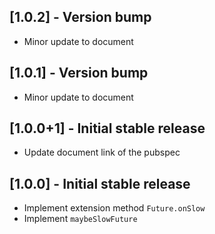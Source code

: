## [1.0.2] - Version bump

* Minor update to document

## [1.0.1] - Version bump

* Minor update to document

## [1.0.0+1] - Initial stable release

* Update document link of the pubspec

## [1.0.0] - Initial stable release

* Implement extension method `Future.onSlow`
* Implement `maybeSlowFuture`
